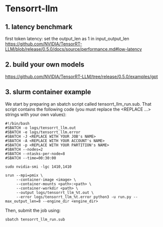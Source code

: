 # Tensorrt-llm

## 1. latency benchmark
first token latency: set the output_len as 1 in input_output_len
https://github.com/NVIDIA/TensorRT-LLM/blob/release/0.5.0/docs/source/performance.md#low-latency

## 2. build your own models
https://github.com/NVIDIA/TensorRT-LLM/tree/release/0.5.0/examples/gpt

## 3. slurm container example
We start by preparing an sbatch script called tensorrt_llm_run.sub. That script contains the following code (you must replace the <REPLACE ...> strings with your own values):
```
#!/bin/bash
#SBATCH -o logs/tensorrt_llm.out
#SBATCH -e logs/tensorrt_llm.error
#SBATCH -J <REPLACE WITH YOUR JOB's NAME>
#SBATCH -A <REPLACE WITH YOUR ACCOUNT's NAME>
#SBATCH -p <REPLACE WITH YOUR PARTITION's NAME>
#SBATCH --nodes=2
#SBATCH --ntasks-per-node=8
#SBATCH --time=00:30:00

sudo nvidia-smi -lgc 1410,1410

srun --mpi=pmix \
     --container-image <image> \
     --container-mounts <path>:<path> \
     --container-workdir <path> \
     --output logs/tensorrt_llm_%t.out \
     --error logs/tensorrt_llm_%t.error python3 -u run.py --max_output_len=8 --engine_dir <engine_dir>
```
Then, submit the job using:

```sbatch tensorrt_llm_run.sub```
